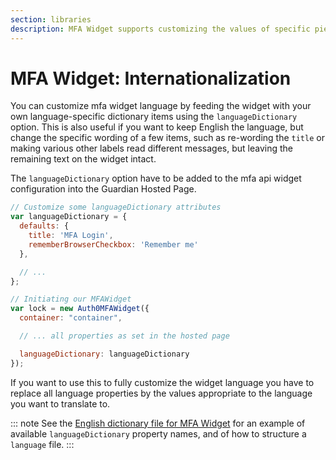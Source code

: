 ```yaml
---
section: libraries
description: MFA Widget supports customizing the values of specific pieces of text that are displayed in the widget.
---
```

# MFA Widget: Internationalization

You can customize mfa widget language by feeding the widget with your own language-specific dictionary items using the `languageDictionary` option. This is also useful if you want to keep English the language, but change the specific wording of a few items, such as re-wording the `title` or making various other labels read different messages, but leaving the remaining text on the widget intact.

The `languageDictionary` option have to be added to the mfa api widget configuration into the Guardian Hosted Page.

```js
// Customize some languageDictionary attributes
var languageDictionary = {
  defaults: {
    title: 'MFA Login',
    rememberBrowserCheckbox: 'Remember me'
  },

  // ...
};

// Initiating our MFAWidget
var lock = new Auth0MFAWidget({
  container: "container",

  // ... all properties as set in the hosted page

  languageDictionary: languageDictionary
});
```

If you want to use this to fully customize the widget language you have to replace all language properties
by the values appropriate to the language you want to translate to.

::: note
See the [English dictionary file for MFA Widget](/multifactor-authentication/developer/mfa-widget-language-file) for an example of available `languageDictionary` property names, and of how to structure a `language` file.
:::

